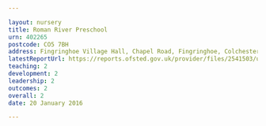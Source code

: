 ```yaml
---

layout: nursery
title: Roman River Preschool
urn: 402265
postcode: CO5 7BH
address: Fingringhoe Village Hall, Chapel Road, Fingringhoe, Colchester, Essex, CO5 7BH
latestReportUrl: https://reports.ofsted.gov.uk/provider/files/2541503/urn/402265.pdf
teaching: 2
development: 2
leadership: 2
outcomes: 2
overall: 2
date: 20 January 2016

---
```

